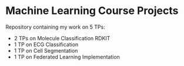 # Machine Learning Course Projects

Repository containing my work on 5 TPs:
- 2 TPs on Molecule Classification RDKIT
- 1 TP on ECG Classification
- 1 TP on Cell Segmentation
- 1 TP on Federated Learning Implementation